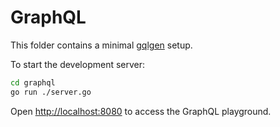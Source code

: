 # GraphQL

This folder contains a minimal [gqlgen](https://github.com/99designs/gqlgen) setup.

To start the development server:

```bash
cd graphql
go run ./server.go
```

Open <http://localhost:8080> to access the GraphQL playground.
